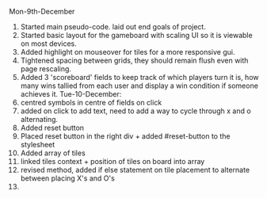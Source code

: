 Mon-9th-December
1) Started main pseudo-code.
laid out end goals of project.
2) Started basic layout for the gameboard with scaling UI so it is viewable on most devices.
3) Added highlight on mouseover for tiles for a more responsive gui.
4) Tightened spacing between grids, they should remain flush even with page rescaling.
4) Added 3 'scoreboard' fields to keep track of which players turn it is, how many wins tallied from each user and display a win condition if someone achieves it.
Tue-10-December:
5) centred symbols in centre of fields on click
6) added on click to add text, need to add a way to cycle through x and o alternating.
7) Added reset button
8) Placed reset button in the right div + added #reset-button to the stylesheet
9) Added array of tiles
10) linked tiles context + position of tiles on board into array
11) revised method, added if else statement on tile placement to alternate between placing X's and O's
12) 

